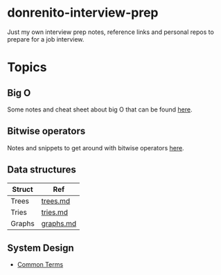 # donrenito-interview-prep
Just my own interview prep notes, reference links and personal repos to prepare for a job interview.

# Topics

## Big O
Some notes and cheat sheet about big O that can be found [here](bigo.md).

## Bitwise operators
Notes and snippets to get around with bitwise operators [here](bitwise.md).

## Data structures

|   Struct  | Ref                    |
| ---       | ---                    |
| Trees     | [trees.md](trees.md)   |
| Tries     | [tries.md](tries.md)   |
| Graphs    | [graphs.md](graphs.md) |

## System Design

- [Common Terms](system_design_terms.md)
